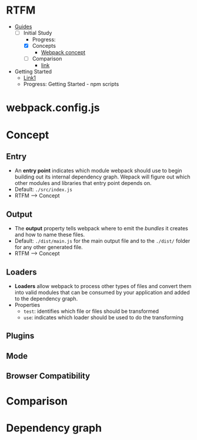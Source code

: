 # RTFM
- [Guides](https://webpack.js.org/guides/)
  - [ ] Initial Study
    - Progress:
    - [x] Concepts
      - [Webpack concept](https://webpack.js.org/concepts/)
    - [ ] Comparison
      -  [link](https://webpack.js.org/comparison/)
- Getting Started
  - [Link1](https://webpack.js.org/guides/getting-started/)
  - Progress: Getting Started - npm scripts
# webpack.config.js

# Concept
## Entry
- An **entry point** indicates which module webpack should use to begin building out its internal dependency graph. Wepack will figure out which other modules and libraries that entry point depends on.
- Default: ```./src/index.js```
- RTFM --> Concept
## Output
- The **output** property tells webpack where to emit the *bundles* it creates and how to name these files.
- Default: ```./dist/main.js``` for the main output file and to the ```./dist/``` folder for any other generated file.
- RTFM --> Concept
## Loaders
- **Loaders** allow webpack to process other types of files and convert them into valid modules that can be consumed by your application and added to the dependency graph.
- Properties
  - ```test```: identifies which file or files should be transformed
  - ```use```: indicates which loader should be used to do the transforming
## Plugins
## Mode
## Browser Compatibility
# Comparison

# Dependency graph